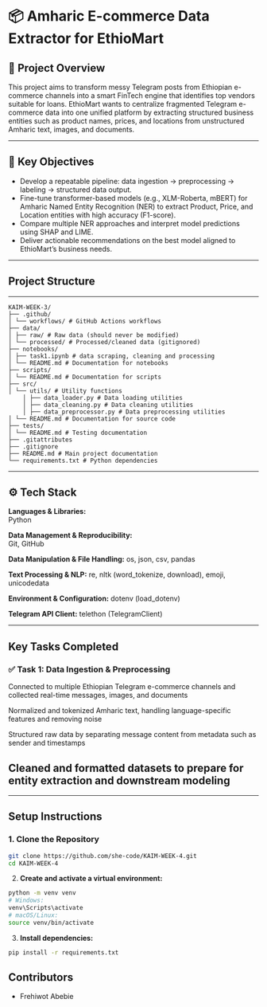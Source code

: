 # 📦 Amharic E-commerce Data Extractor for EthioMart

## 📌 Project Overview

This project aims to transform messy Telegram posts from Ethiopian e-commerce channels into a smart FinTech engine that identifies top vendors suitable for loans. EthioMart wants to centralize fragmented Telegram e-commerce data into one unified platform by extracting structured business entities such as product names, prices, and locations from unstructured Amharic text, images, and documents.

---


## 🔑 Key Objectives

- Develop a repeatable pipeline: data ingestion → preprocessing → labeling → structured data output.
- Fine-tune transformer-based models (e.g., XLM-Roberta, mBERT) for Amharic Named Entity Recognition (NER) to extract Product, Price, and Location entities with high accuracy (F1-score).
- Compare multiple NER approaches and interpret model predictions using SHAP and LIME.
- Deliver actionable recommendations on the best model aligned to EthioMart’s business needs.

---

## Project Structure
---
```
KAIM-WEEK-3/
├── .github/
│ └── workflows/ # GitHub Actions workflows
├── data/
│ ├── raw/ # Raw data (should never be modified)
│ └── processed/ # Processed/cleaned data (gitignored)
├── notebooks/
│ ├── task1.ipynb # data scraping, cleaning and processing
│ └── README.md # Documentation for notebooks
├── scripts/
│ └── README.md # Documentation for scripts
├── src/
│ └── utils/ # Utility functions
    │ ├── data_loader.py # Data loading utilities
    │ ├── data_cleaning.py # Data cleaning utilities
    │ ├── data_preprocessor.py # Data preprocessing utilities
│ └── README.md # Documentation for source code
├── tests/
│ └── README.md # Testing documentation
├── .gitattributes
├── .gitignore
├── README.md # Main project documentation
└── requirements.txt # Python dependencies
```
---

## ⚙️ Tech Stack

**Languages & Libraries:**  
Python

**Data Management & Reproducibility:**  
Git, GitHub

**Data Manipulation & File Handling:**
os, json, csv, pandas

**Text Processing & NLP:**
re, nltk (word_tokenize, download), emoji, unicodedata

**Environment & Configuration:**
dotenv (load_dotenv)

**Telegram API Client:**
telethon (TelegramClient)

---

## Key Tasks Completed

### ✅ Task 1: Data Ingestion & Preprocessing
Connected to multiple Ethiopian Telegram e-commerce channels and collected real-time messages, images, and documents

Normalized and tokenized Amharic text, handling language-specific features and removing noise

Structured raw data by separating message content from metadata such as sender and timestamps

Cleaned and formatted datasets to prepare for entity extraction and downstream modeling
---

---
## Setup Instructions

### 1. Clone the Repository

```bash
git clone https://github.com/she-code/KAIM-WEEK-4.git
cd KAIM-WEEK-4
```

2. **Create and activate a virtual environment:**

```bash
python -m venv venv
# Windows:
venv\Scripts\activate
# macOS/Linux:
source venv/bin/activate
```
3. **Install dependencies:**

```bash
pip install -r requirements.txt

```

## Contributors
- Frehiwot Abebie
